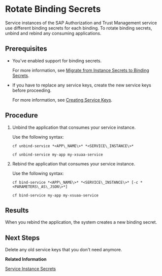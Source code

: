 <!-- loio618441ba629e4348831e5e5e51521592 -->

# Rotate Binding Secrets

Service instances of the SAP Authorization and Trust Management service use different binding secrets for each binding. To rotate binding secrets, unbind and rebind any consuming applications.



<a name="loio618441ba629e4348831e5e5e51521592__prereq_msw_g3w_sjb"/>

## Prerequisites

-   You've enabled support for binding secrets.

    For more information, see [Migrate from Instance Secrets to Binding Secrets](migrate-from-instance-secrets-to-binding-secrets-dcee867.md).

-   If you have to replace any service keys, create the new service keys before proceeding.

    For more information, see [Creating Service Keys](../30_development/creating-service-keys-4514a14.md).




## Procedure

1.  Unbind the application that consumes your service instance.

    Use the following syntax:

    `cf unbind-service *<APP\_NAME\>* *<SERVICE\_INSTANCE\>*`

    ```
    cf unbind-service my-app my-xsuaa-service
    ```

2.  Rebind the application that consumes your service instance.

    Use the following syntax:

    `cf bind-service *<APP\_NAME\>* *<SERVICE\_INSTANCE\>* [-c *<PARAMETERS\_AS\_JSON\>*]`

    ```
    cf bind-service my-app my-xsuaa-service
    ```




<a name="loio618441ba629e4348831e5e5e51521592__result_nnf_m3w_sjb"/>

## Results

When you rebind the application, the system creates a new binding secret.



<a name="loio618441ba629e4348831e5e5e51521592__postreq_zrm_m3w_sjb"/>

## Next Steps

Delete any old service keys that you don't need anymore.

**Related Information**  


[Service Instance Secrets](service-instance-secrets-5578ec4.md "When an application consumes a service instance of the SAP Authorization and Trust Management service (XSUAA), the application identifies itself to the service instance with a client ID and a secret. The client ID and secret are the credentials with which an application authenticates itself to the service instance.")

